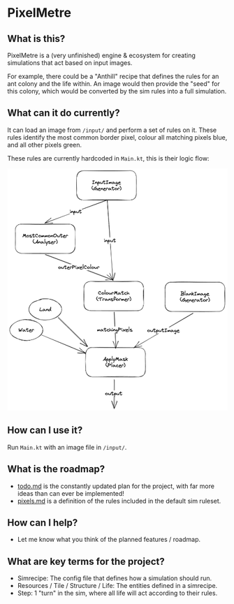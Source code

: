 # PixelMetre

## What is this?

PixelMetre is a (very unfinished) engine & ecosystem for creating simulations that act based on input images.

For example, there could be a "Anthill" recipe that defines the rules for an ant colony and the life within. An image would then provide the "seed" for this colony, which would be converted by the sim rules into a full simulation.

## What can it do currently?

It can load an image from `/input/` and perform a set of rules on it. These rules identify the most common border pixel, colour all matching pixels blue, and all other pixels green.

These rules are currently hardcoded in `Main.kt`, this is their logic flow:

![](/docs/exampleFlow.png)

## How can I use it?

Run `Main.kt` with an image file in `/input/`.

## What is the roadmap?

* [todo.md](todo.md) is the constantly updated plan for the project, with far more ideas than can ever be implemented!
* [pixels.md](pixels.md) is a definition of the rules included in the default sim ruleset.

## How can I help?

* Let me know what you think of the planned features / roadmap.

## What are key terms for the project?

* Simrecipe: The config file that defines how a simulation should run.
* Resources / Tile / Structure / Life: The entities defined in a simrecipe.
* Step: 1 "turn" in the sim, where all life will act according to their rules.